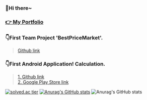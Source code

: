 <h3> 👋Hi there~</h3>      
      
### <a href="https://devjsy0897.github.io/devjsy0897/main">👉 My Portfolio </a>

### 👇First Team Project 'BestPriceMarket'.
> <a href="https://github.com/sowon-dev/bestPriceMarket">Github link</a>

### 👇First Android Application! Calculation.      
> <a href="https://github.com/devjsy0897/Cal">1. Github link</a>      
> <a href="https://play.google.com/store/apps/details?id=com.jsy.cal&hl=ko">2. Google Play Store link</a>

[![solved.ac tier](http://mazassumnida.wtf/api/generate_badge?boj=devjsy0897)](https://solved.ac/devjsy0897)
[![Anurag's GitHub stats](https://github-readme-stats.vercel.app/api?username=devjsy0897)](https://github.com/anuraghazra/github-readme-stats&show_icons=true&theme=dark)
![Anurag's GitHub stats](https://github-readme-stats.vercel.app/api?username=devjsy0897&theme=dark&show_icons=true)


